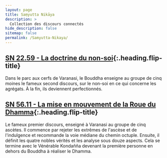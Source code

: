 ```yaml
---
layout: page
title: Saṃyutta Nikāya
description: >
  Collection des discours connectés
hide_description: false
sitemap: false
permalink: /Samyutta-Nikaya/
---
```



## [SN 22.59 - La doctrine du non-soi](/Samyutta-Nikaya/SN22.59){:.heading.flip-title}

Dans le parc aux cerfs de Varanasi, le Bouddha enseigne au groupe de cinq moines le fameux second discours, sur le non-soi en ce qui concerne les agrégats. À la fin, ils deviennent perfectionnés.

## [SN 56.11 - La mise en mouvement de la Roue du Dhamma](/Samyutta-Nikaya/SN56.11){:.heading.flip-title}

Le fameux premier discours, enseigné à Varanasi au groupe de cinq ascètes. Il commence par rejeter les extrêmes de l'ascèse et de l'indulgence et recommande la voie médiane du chemin octuple. Ensuite, il définit les quatre nobles vérités et les analyse sous douze aspects. Cela se termine avec le Vénérable Kondañña devenant la première personne en dehors du Bouddha à réaliser le Dhamma.



